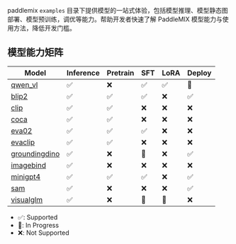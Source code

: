 
paddlemix `examples` 目录下提供模型的一站式体验，包括模型推理、模型静态图部署、模型预训练，调优等能力。帮助开发者快速了解 PaddleMIX 模型能力与使用方法，降低开发门槛。


## 模型能力矩阵

| Model | Inference |Pretrain | SFT | LoRA | Deploy |
| --- | --- | --- | --- | --- | --- |
| [qwen_vl](./qwen_vl/) | ✅  | ❌  | ✅  | ✅  | 🚧  |
| [blip2](./blip2/) | ✅  | ✅ | ✅  | ❌ | ✅  |
| [clip](./clip) | ✅  | ✅ | ❌ | ❌ | ❌ |
| [coca](./coca/) |  ✅  | ✅ | ❌ | ❌ | ❌ |
| [eva02](./eva02/)|    ✅  |  ✅  |  ✅  |  ❌   | ❌   |
| [evaclip](./evaclip/) | ✅ | ✅ | ❌ | ❌ |  ❌ |
| [groundingdino](./groundingdino/) | ✅ | ❌  | 🚧   | ❌  | ✅  |
| [imagebind](./imagebind/) |   ✅  |  ❌   |  ❌  | ❌ | ❌ |
| [minigpt4](./minigpt4) | ✅ | ✅ | ✅   |  ❌  | ✅  |
| [sam](./sam/) | ✅ | ❌ | ❌ | ❌ | ✅  |
| [visualglm](./visualglm/) | ✅ | ❌ |🚧 | 🚧 | ❌ |

* ✅: Supported
* 🚧: In Progress
* ❌: Not Supported

